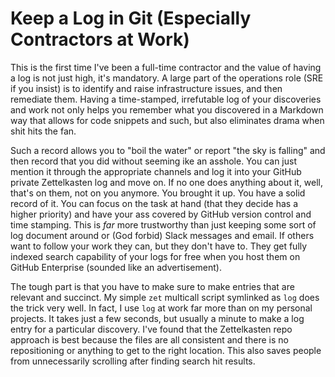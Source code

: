 # Keep a Log in Git (Especially Contractors at Work)

This is the first time I've been a full-time contractor and the value of
having a log is not just high, it's mandatory. A large part of the
operations role (SRE if you insist) is to identify and raise
infrastructure issues, and then remediate them. Having a time-stamped,
irrefutable log of your discoveries and work not only helps you remember
what you discovered in a Markdown way that allows for code snippets and
such, but also eliminates drama when shit hits the fan. 

Such a record allows you to "boil the water" or report "the sky is
falling" and then record that you did without seeming ike an asshole.
You can just mention it through the appropriate channels and log it into
your GitHub private Zettelkasten log and move on. If no one does
anything about it, well, that's on them, not on you anymore. You brought
it up. You have a solid record of it. You can focus on the task at hand
(that they decide has a higher priority) and have your ass covered by
GitHub version control and time stamping. This is *far* more trustworthy
than just keeping some sort of log document around or (God forbid) Slack
messages and email. If others want to follow your work they can, but
they don't have to. They get fully indexed search capability of your
logs for free when you host them on GitHub Enterprise (sounded like an
advertisement).

The tough part is that you have to make sure to make entries that are
relevant and succinct. My simple `zet` multicall script symlinked as
`log` does the trick very well. In fact, I use `log` at work far more
than on my personal projects. It takes just a few seconds, but usually a
minute to make a log entry for a particular discovery. I've found that
the Zettelkasten repo approach is best because the files are all
consistent and there is no repositioning or anything to get to the right
location. This also saves people from unnecessarily scrolling after
finding search hit results.
